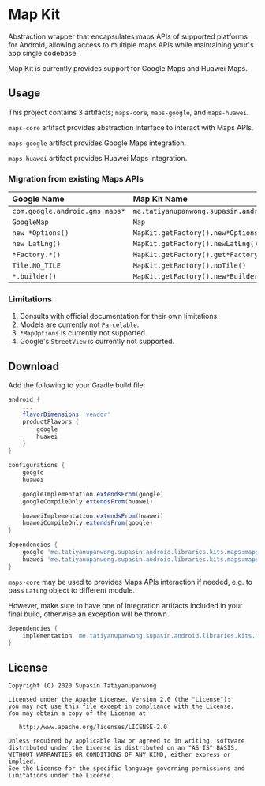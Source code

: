 # Map Kit

Abstraction wrapper that encapsulates maps APIs of supported platforms for Android, allowing access to multiple maps APIs while maintaining your's app single codebase.

Map Kit is currently provides support for Google Maps and Huawei Maps.

## Usage

This project contains 3 artifacts; `maps-core`, `maps-google`, and `maps-huawei`.

`maps-core` artifact provides abstraction interface to interact with Maps APIs.

`maps-google` artifact provides Google Maps integration.

`maps-huawei` artifact provides Huawei Maps integration.

### Migration from existing Maps APIs

| Google Name                      | Map Kit Name                                                 |
|:-------------------------------- |:------------------------------------------------------------ |
| ``com.google.android.gms.maps*`` | ``me.tatiyanupanwong.supasin.android.libraries.kits.maps.*`` |
| ``GoogleMap``                    | ``Map``                                                      |
| ``new *Options()``               | ``MapKit.getFactory().new*Options()``                        |
| ``new LatLng()``                 | ``MapKit.getFactory().newLatLng()``                          |
| ``*Factory.*()``                 | ``MapKit.getFactory().get*Factory().*()``                    |
| ``Tile.NO_TILE``                 | ``MapKit.getFactory().noTile()``                             |
| ``*.builder()``                  | ``MapKit.getFactory().new*Builder()``                        |

### Limitations

1. Consults with official documentation for their own limitations.
2. Models are currently not `Parcelable`.
3. `*MapOptions` is currently not supported.
4. Google's `StreetView` is currently not supported.

## Download

Add the following to your Gradle build file:

```groovy
android {
    ...
    flavorDimensions 'vendor'
    productFlavors {
        google
        huawei
    }
}

configurations {
    google
    huawei

    googleImplementation.extendsFrom(google)
    googleCompileOnly.extendsFrom(huawei)

    huaweiImplementation.extendsFrom(huawei)
    huaweiCompileOnly.extendsFrom(google)
}

dependencies {
    google 'me.tatiyanupanwong.supasin.android.libraries.kits.maps:maps-google:1.0.0'
    huawei 'me.tatiyanupanwong.supasin.android.libraries.kits.maps:maps-huawei:1.0.0'
}
```

`maps-core` may be used to provides Maps APIs interaction if needed, e.g. to pass `LatLng` object to different module.

However, make sure to have one of integration artifacts included in your final build, otherwise an exception will be thrown.

```groovy
dependencies {
    implementation 'me.tatiyanupanwong.supasin.android.libraries.kits.maps:maps-core:1.0.0'
}  
```


## License

```
Copyright (C) 2020 Supasin Tatiyanupanwong

Licensed under the Apache License, Version 2.0 (the "License");
you may not use this file except in compliance with the License.
You may obtain a copy of the License at

   http://www.apache.org/licenses/LICENSE-2.0

Unless required by applicable law or agreed to in writing, software
distributed under the License is distributed on an "AS IS" BASIS,
WITHOUT WARRANTIES OR CONDITIONS OF ANY KIND, either express or implied.
See the License for the specific language governing permissions and
limitations under the License.
```

